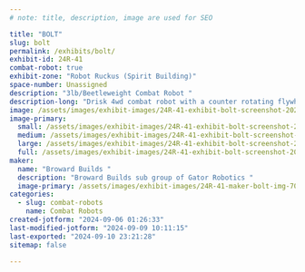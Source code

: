 ```yaml
---
# note: title, description, image are used for SEO

title: "BOLT"
slug: bolt
permalink: /exhibits/bolt/
exhibit-id: 24R-41
combat-robot: true
exhibit-zone: "Robot Ruckus (Spirit Building)"
space-number: Unassigned
description: "3lb/Beetleweight Combat Robot "
description-long: "Drisk 4wd combat robot with a counter rotating flywheel anti-gyro system. "
image: /assets/images/exhibit-images/24R-41-exhibit-bolt-screenshot-2024-09-03-182056-large.png
image-primary: 
  small: /assets/images/exhibit-images/24R-41-exhibit-bolt-screenshot-2024-09-03-182056-small.png
  medium: /assets/images/exhibit-images/24R-41-exhibit-bolt-screenshot-2024-09-03-182056-medium.png
  large: /assets/images/exhibit-images/24R-41-exhibit-bolt-screenshot-2024-09-03-182056-large.png
  full: /assets/images/exhibit-images/24R-41-exhibit-bolt-screenshot-2024-09-03-182056-full.png
maker: 
  name: "Broward Builds "
  description: "Broward Builds sub group of Gator Robotics "
  image-primary: /assets/images/exhibit-images/24R-41-maker-bolt-img-7061-medium.png
categories: 
  - slug: combat-robots
    name: Combat Robots
created-jotform: "2024-09-06 01:26:33"
last-modified-jotform: "2024-09-09 10:11:15"
last-exported: "2024-09-10 23:21:28"
sitemap: false

---
```

